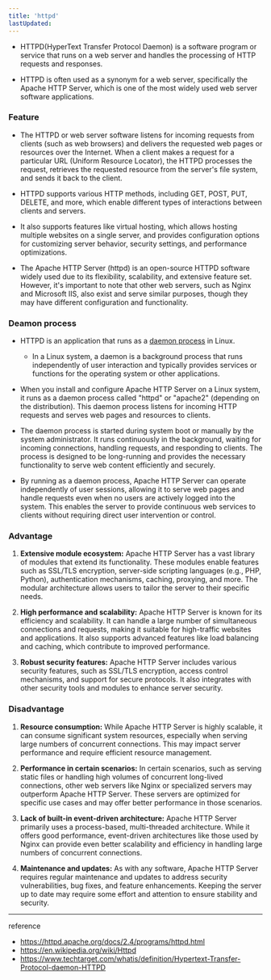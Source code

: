 ```yaml
---
title: 'httpd'
lastUpdated: 
---
```


- HTTPD(HyperText Transfer Protocol Daemon) is a software program or service that runs on a web server and handles the processing of HTTP requests and responses.

- HTTPD is often used as a synonym for a web server, specifically the Apache HTTP Server, which is one of the most widely used web server software applications.

### Feature

- The HTTPD or web server software listens for incoming requests from clients (such as web browsers) and delivers the requested web pages or resources over the Internet. When a client makes a request for a particular URL (Uniform Resource Locator), the HTTPD processes the request, retrieves the requested resource from the server's file system, and sends it back to the client.

- HTTPD supports various HTTP methods, including GET, POST, PUT, DELETE, and more, which enable different types of interactions between clients and servers.

- It also supports features like virtual hosting, which allows hosting multiple websites on a single server, and provides configuration options for customizing server behavior, security settings, and performance optimizations.

- The Apache HTTP Server (httpd) is an open-source HTTPD software widely used due to its flexibility, scalability, and extensive feature set. However, it's important to note that other web servers, such as Nginx and Microsoft IIS, also exist and serve similar purposes, though they may have different configuration and functionality.

### Deamon process

- HTTPD is an application that runs as a [daemon process](Deamon%E2%80%85process.md) in Linux.
  - In a Linux system, a daemon is a background process that runs independently of user interaction and typically provides services or functions for the operating system or other applications.

- When you install and configure Apache HTTP Server on a Linux system, it runs as a daemon process called "httpd" or "apache2" (depending on the distribution). This daemon process listens for incoming HTTP requests and serves web pages and resources to clients.

- The daemon process is started during system boot or manually by the system administrator. It runs continuously in the background, waiting for incoming connections, handling requests, and responding to clients. The process is designed to be long-running and provides the necessary functionality to serve web content efficiently and securely.

- By running as a daemon process, Apache HTTP Server can operate independently of user sessions, allowing it to serve web pages and handle requests even when no users are actively logged into the system. This enables the server to provide continuous web services to clients without requiring direct user intervention or control.

### Advantage

1. **Extensive module ecosystem:** Apache HTTP Server has a vast library of modules that extend its functionality. These modules enable features such as SSL/TLS encryption, server-side scripting languages (e.g., PHP, Python), authentication mechanisms, caching, proxying, and more. The modular architecture allows users to tailor the server to their specific needs.

2. **High performance and scalability:** Apache HTTP Server is known for its efficiency and scalability. It can handle a large number of simultaneous connections and requests, making it suitable for high-traffic websites and applications. It also supports advanced features like load balancing and caching, which contribute to improved performance.

3. **Robust security features:** Apache HTTP Server includes various security features, such as SSL/TLS encryption, access control mechanisms, and support for secure protocols. It also integrates with other security tools and modules to enhance server security.


### Disadvantage

1. **Resource consumption:** While Apache HTTP Server is highly scalable, it can consume significant system resources, especially when serving large numbers of concurrent connections. This may impact server performance and require efficient resource management.

2. **Performance in certain scenarios:** In certain scenarios, such as serving static files or handling high volumes of concurrent long-lived connections, other web servers like Nginx or specialized servers may outperform Apache HTTP Server. These servers are optimized for specific use cases and may offer better performance in those scenarios.

3. **Lack of built-in event-driven architecture:** Apache HTTP Server primarily uses a process-based, multi-threaded architecture. While it offers good performance, event-driven architectures like those used by Nginx can provide even better scalability and efficiency in handling large numbers of concurrent connections.

4. **Maintenance and updates:** As with any software, Apache HTTP Server requires regular maintenance and updates to address security vulnerabilities, bug fixes, and feature enhancements. Keeping the server up to date may require some effort and attention to ensure stability and security.

---
reference
- https://httpd.apache.org/docs/2.4/programs/httpd.html
- https://en.wikipedia.org/wiki/Httpd
- https://www.techtarget.com/whatis/definition/Hypertext-Transfer-Protocol-daemon-HTTPD